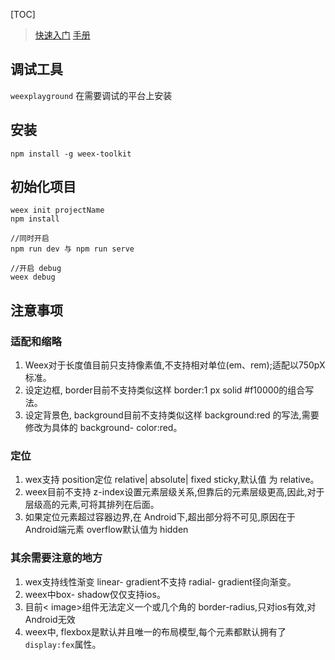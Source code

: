 [TOC]

> [快速入门](https://weex.apache.org/cn/guide/)
> [手册](https://weex.apache.org/cn/references/)
## 调试工具
`weexplayground` 在需要调试的平台上安装

## 安装
`npm install -g weex-toolkit`

## 初始化项目
```
weex init projectName
npm install

//同时开启 
npm run dev 与 npm run serve

//开启 debug
weex debug

```

## 注意事项

### 适配和缩略
1. Weex对于长度值目前只支持像素值,不支持相对单位(em、rem);适配以750pX标准。
2. 设定边框, border目前不支持类似这样 border:1 px solid #f10000的组合写法。
3. 设定背景色, background目前不支持类似这样 background:red 的写法,需要修改为具体的 background- color:red。
### 定位
1. wex支持 position定位 relative| absolute| fixed sticky,默认值 为 relative。
2. weex目前不支持 z-index设置元素层级关系,但靠后的元素层级更高,因此,对于层级高的元素,可将其排列在后面。
3. 如果定位元素超过容器边界,在 Android下,超出部分将不可见,原因在于 Android端元素 overflow默认值为 hidden
### 其余需要注意的地方
1. wex支持线性渐变 linear- gradient不支持 radial- gradient径向渐变。
2. weex中box- shadow仅仅支持ios。
3. 目前< image>组件无法定义一个或几个角的 border-radius,只对ios有效,对 Android无效
4. weex中, flexbox是默认并且唯一的布局模型,每个元素都默认拥有了 `display:fex`属性。

